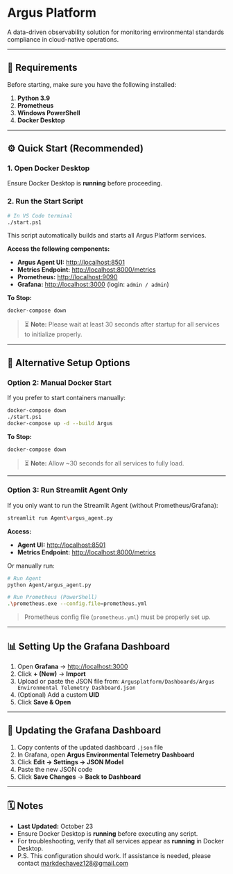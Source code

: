 # Argus Platform

A data-driven observability solution for monitoring environmental standards compliance in cloud-native operations.

---

## 🧩 Requirements

Before starting, make sure you have the following installed:

1. **Python 3.9**
2. **Prometheus**
3. **Windows PowerShell**
4. **Docker Desktop**

---

## ⚙️ Quick Start (Recommended)

### 1. Open Docker Desktop

Ensure Docker Desktop is **running** before proceeding.

### 2. Run the Start Script

```bash
# In VS Code terminal
./start.ps1
```

This script automatically builds and starts all Argus Platform services.

**Access the following components:**

- **Argus Agent UI:** [http://localhost:8501](http://localhost:8501)
- **Metrics Endpoint:** [http://localhost:8000/metrics](http://localhost:8000/metrics)
- **Prometheus:** [http://localhost:9090](http://localhost:9090)
- **Grafana:** [http://localhost:3000](http://localhost:3000) (login: `admin / admin`)

**To Stop:**

```bash
docker-compose down
```

> ⏳ **Note:** Please wait at least 30 seconds after startup for all services to initialize properly.

---

## 🐳 Alternative Setup Options

### Option 2: Manual Docker Start

If you prefer to start containers manually:

```bash
docker-compose down
./start.ps1
docker-compose up -d --build Argus
```

**To Stop:**

```bash
docker-compose down
```

> ⏳ **Note:** Allow ~30 seconds for all services to fully load.

---

### Option 3: Run Streamlit Agent Only

If you only want to run the Streamlit Agent (without Prometheus/Grafana):

```bash
streamlit run Agent\argus_agent.py
```

**Access:**

- **Agent UI:** [http://localhost:8501](http://localhost:8501)
- **Metrics Endpoint:** [http://localhost:8000/metrics](http://localhost:8000/metrics)

Or manually run:

```bash
# Run Agent
python Agent/argus_agent.py

# Run Prometheus (PowerShell)
.\prometheus.exe --config.file=prometheus.yml
```

> Prometheus config file (`prometheus.yml`) must be properly set up.

---

## 📊 Setting Up the Grafana Dashboard

1. Open **Grafana** → [http://localhost:3000](http://localhost:3000)
2. Click **+ (New)** → **Import**
3. Upload or paste the JSON file from:
   `Argusplatform/Dashboards/Argus Environmental Telemetry Dashboard.json`
4. (Optional) Add a custom **UID**
5. Click **Save & Open**

---

## 🔄 Updating the Grafana Dashboard

1. Copy contents of the updated dashboard `.json` file
2. In Grafana, open **Argus Environmental Telemetry Dashboard**
3. Click **Edit → Settings → JSON Model**
4. Paste the new JSON code
5. Click **Save Changes** → **Back to Dashboard**

---

## 🗓️ Notes

- **Last Updated:** October 23
- Ensure Docker Desktop is **running** before executing any script.
- For troubleshooting, verify that all services appear as **running** in Docker Desktop.
- P.S. This configuration should work. If assistance is needed, please contact markdechavez128@gmail.com
